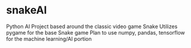 # snakeAI
 Python AI Project based around the classic video game Snake
 Utilizes pygame for the base Snake game
 Plan to use numpy, pandas, tensorflow for the machine learning/AI portion
